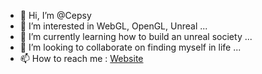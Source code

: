 - 👋 Hi, I’m @Cepsy
- 👀 I’m interested in WebGL, OpenGL, Unreal ...
- 🌱 I’m currently learning how to build an unreal society ...
- 💞️ I’m looking to collaborate on finding myself in life ...
- 📫 How to reach me : [Website](https://cepsy.github.io/CurriculumWebsite/index.html)

<!---
Cepsy/Cepsy is a ✨ special ✨ repository because its `README.md` (this file) appears on your GitHub profile.
You can click the Preview link to take a look at your changes.
--->
